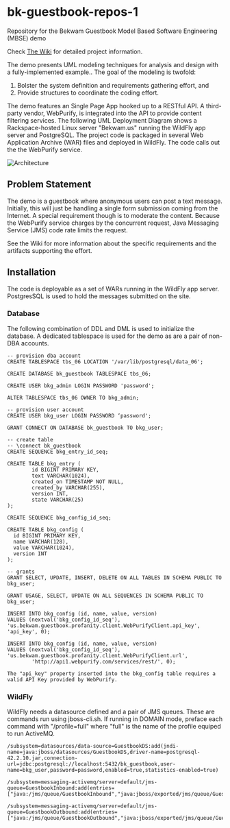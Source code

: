 # bk-guestbook-repos-1
Repository for the Bekwam Guestbook Model Based Software Engineering (MBSE) demo

Check [The Wiki](https://github.com/bekwam/bk-guestbook-repos-1/wiki) for detailed project information.

The demo presents UML modeling techniques for analysis and design with a fully-implemented example..  The goal of the modeling is twofold:

1. Bolster the system definition and requirements gathering effort, and
2. Provide structures to coordinate the coding effort. 

The demo features an Single Page App hooked up to a RESTful API.  A third-party vendor, WebPurify, is integrated into the API to provide content filtering services. The following UML Deployment Diagram shows a Rackspace-hosted Linux server "Bekwam.us" running the WildFly app server and PostgreSQL.  The project code is packaged in several Web Application Archive (WAR) files and deployed in WildFly.  The code calls out the the WebPurify service.

![Architecture](https://www.dropbox.com/s/73c242unh0mkkll/BKGuestbook_Deployment_Production.png?raw=1)

## Problem Statement

The demo is a guestbook where anonymous users can post a text message.  Initially, this will just be handling a single form submission coming from the Internet.  A special requirement though is to moderate the content.  Because the WebPurify service charges by the concurrent request, Java Messaging Service (JMS) code rate limits the request.  

See the Wiki for more information about the specific requirements and the artifacts supporting the effort.

## Installation

The code is deployable as a set of WARs running in the WildFly app server.  PostgresSQL is used to hold the messages submitted on the site.

### Database

The following combination of DDL and DML is used to initialize the database.  A dedicated tablespace is used for the demo as are a pair of non-DBA accounts.

```
-- provision dba account
CREATE TABLESPACE tbs_06 LOCATION '/var/lib/postgresql/data_06';

CREATE DATABASE bk_guestbook TABLESPACE tbs_06;

CREATE USER bkg_admin LOGIN PASSWORD 'password';

ALTER TABLESPACE tbs_06 OWNER TO bkg_admin;

-- provision user account
CREATE USER bkg_user LOGIN PASSWORD ‘password';

GRANT CONNECT ON DATABASE bk_guestbook TO bkg_user;

-- create table
-- \connect bk_guestbook
CREATE SEQUENCE bkg_entry_id_seq;

CREATE TABLE bkg_entry (
        id BIGINT PRIMARY KEY,
        text VARCHAR(1024),
        created_on TIMESTAMP NOT NULL,
        created_by VARCHAR(255),
        version INT,
        state VARCHAR(25)        
);

CREATE SEQUENCE bkg_config_id_seq;

CREATE TABLE bkg_config (
  id BIGINT PRIMARY KEY,
  name VARCHAR(128),
  value VARCHAR(1024),
  version INT
);

-- grants
GRANT SELECT, UPDATE, INSERT, DELETE ON ALL TABLES IN SCHEMA PUBLIC TO bkg_user;

GRANT USAGE, SELECT, UPDATE ON ALL SEQUENCES IN SCHEMA PUBLIC TO bkg_user;

INSERT INTO bkg_config (id, name, value, version)
VALUES (nextval('bkg_config_id_seq'), 'us.bekwam.guestbook.profanity.client.WebPurifyClient.api_key', 'api_key', 0);

INSERT INTO bkg_config (id, name, value, version)
VALUES (nextval('bkg_config_id_seq'), 'us.bekwam.guestbook.profanity.client.WebPurifyClient.url', 
        'http://api1.webpurify.com/services/rest/', 0);

The "api_key" property inserted into the bkg_config table requires a valid API Key provided by WebPurify.
```

### WildFly

WildFly needs a datasource defined and a pair of JMS queues.  These are commands run using jboss-cli.sh. If running in DOMAIN mode, preface each command with "/profile=full" where "full" is the name of the profile equiped to run ActiveMQ.

```
/subsystem=datasources/data-source=GuestbookDS:add(jndi-name=java:jboss/datasources/GuestbookDS,driver-name=postgresql-42.2.10.jar,connection-url=jdbc:postgresql://localhost:5432/bk_guestbook,user-name=bkg_user,password=password,enabled=true,statistics-enabled=true)

/subsystem=messaging-activemq/server=default/jms-queue=GuestbookInbound:add(entries=["java:/jms/queue/GuestbookInbound","java:jboss/exported/jms/queue/GuestbookInbound"])

/subsystem=messaging-activemq/server=default/jms-queue=GuestbookOutbound:add(entries=["java:/jms/queue/GuestbookOutbound","java:jboss/exported/jms/queue/GuestbookOutbound"])
```

